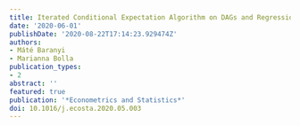 ```yaml
---
title: Iterated Conditional Expectation Algorithm on DAGs and Regression Graphs
date: '2020-06-01'
publishDate: '2020-08-22T17:14:23.929474Z'
authors:
- Máté Baranyi
- Marianna Bolla
publication_types:
- 2
abstract: ''
featured: true
publication: '*Econometrics and Statistics*'
doi: 10.1016/j.ecosta.2020.05.003
---
```


